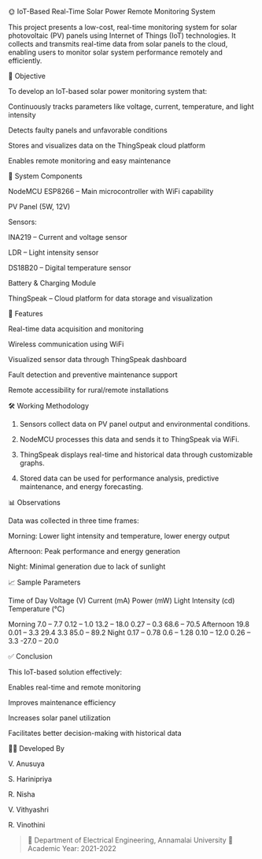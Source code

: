 
🌞 IoT-Based Real-Time Solar Power Remote Monitoring System

This project presents a low-cost, real-time monitoring system for solar photovoltaic (PV) panels using Internet of Things (IoT) technologies. It collects and transmits real-time data from solar panels to the cloud, enabling users to monitor solar system performance remotely and efficiently.



📌 Objective

To develop an IoT-based solar power monitoring system that:

Continuously tracks parameters like voltage, current, temperature, and light intensity

Detects faulty panels and unfavorable conditions

Stores and visualizes data on the ThingSpeak cloud platform

Enables remote monitoring and easy maintenance


🔧 System Components

NodeMCU ESP8266 – Main microcontroller with WiFi capability

PV Panel (5W, 12V)

Sensors:

INA219 – Current and voltage sensor

LDR – Light intensity sensor

DS18B20 – Digital temperature sensor


Battery & Charging Module

ThingSpeak – Cloud platform for data storage and visualization

🧠 Features

Real-time data acquisition and monitoring

Wireless communication using WiFi

Visualized sensor data through ThingSpeak dashboard

Fault detection and preventive maintenance support

Remote accessibility for rural/remote installations


🛠 Working Methodology

1. Sensors collect data on PV panel output and environmental conditions.


2. NodeMCU processes this data and sends it to ThingSpeak via WiFi.


3. ThingSpeak displays real-time and historical data through customizable graphs.


4. Stored data can be used for performance analysis, predictive maintenance, and energy forecasting.


📊 Observations

Data was collected in three time frames:

Morning: Lower light intensity and temperature, lower energy output

Afternoon: Peak performance and energy generation

Night: Minimal generation due to lack of sunlight


📈 Sample Parameters

Time of Day	Voltage (V)	Current (mA)	Power (mW)	Light Intensity (cd)	Temperature (°C)

Morning	7.0 – 7.7	0.12 – 1.0	13.2 – 18.0	0.27 – 0.3	68.6 – 70.5
Afternoon	19.8	0.01 – 3.3	29.4	3.3	85.0 – 89.2
Night	0.17 – 0.78	0.6 – 1.28	0.10 – 12.0	0.26 – 3.3	-27.0 – 20.0


✅ Conclusion

This IoT-based solution effectively:

Enables real-time and remote monitoring

Improves maintenance efficiency

Increases solar panel utilization

Facilitates better decision-making with historical data


👩‍💻 Developed By

V. Anusuya

S. Harinipriya

R. Nisha

V. Vithyashri

R. Vinothini


> 🏫 Department of Electrical Engineering, Annamalai University
📅 Academic Year: 2021-2022


